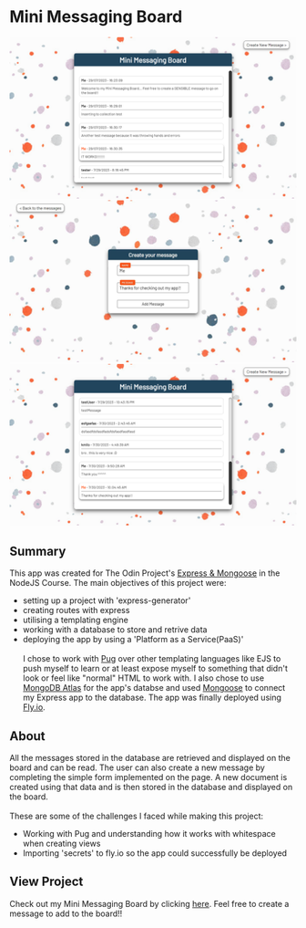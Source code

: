 # Mini Messaging Board
![preview-img1](https://github.com/brajpatel/mini-messaging-board/blob/main/public/images/preview-img1.png)
![preview-img2](https://github.com/brajpatel/mini-messaging-board/blob/main/public/images/preview-img2.png)
![preview-img3](https://github.com/brajpatel/mini-messaging-board/blob/main/public/images/preview-img3.png)
## Summary
This app was created for The Odin Project's [Express & Mongoose](https://www.theodinproject.com/paths/full-stack-javascript/courses/nodejs#express-mongoose) in the NodeJS Course. The main objectives of this project were:
- setting up a project with 'express-generator'
- creating routes with express
- utilising a templating engine
- working with a database to store and retrive data
- deploying the app by using a 'Platform as a Service(PaaS)'
</br></br>
I chose to work with [Pug](https://pugjs.org/api/getting-started.html) over other templating languages like EJS to push myself to learn or at least expose myself to something that didn't look or feel like "normal" HTML to work with. I also chose to use [MongoDB Atlas](https://www.mongodb.com/atlas/database) for the app's databse and used [Mongoose](https://mongoosejs.com/) to connect my Express app to the database.
The app was finally deployed using [Fly.io](https://fly.io/).
## About
All the messages stored in the database are retrieved and displayed on the board and can be read. The user can also create a new message by completing the simple form implemented on the page. A new document is created using that data and is then stored in the database and displayed on the board.
<br/><br/>
These are some of the challenges I faced while making this project:
- Working with Pug and understanding how it works with whitespace when creating views
- Importing 'secrets' to fly.io so the app could successfully be deployed
## View Project
Check out my Mini Messaging Board by clicking [here](https://snowy-violet-6688.fly.dev/). Feel free to create a message to add to the board!!
